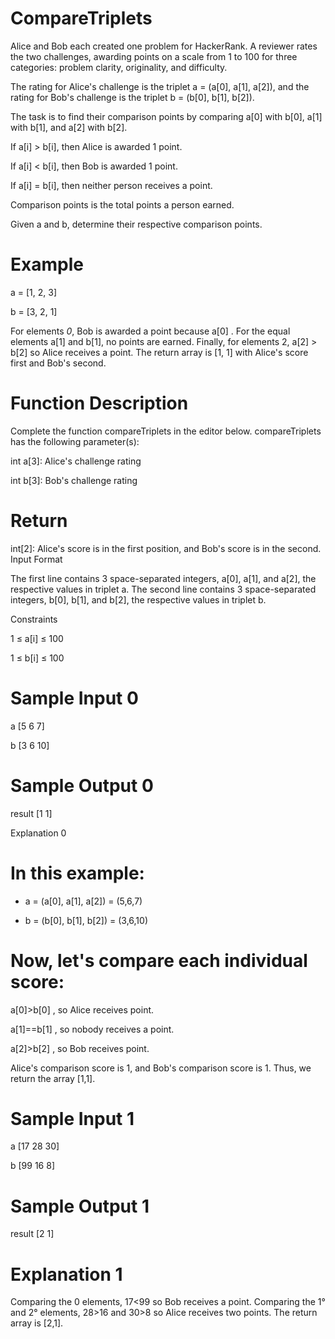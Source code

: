 # CompareTriplets

Alice and Bob each created one problem for HackerRank. A reviewer rates the two challenges, awarding points on a scale from 1 to 100 for three categories: problem clarity, originality, and difficulty.

The rating for Alice's challenge is the triplet a = (a[0], a[1], a[2]), and the rating for Bob's challenge is the triplet b = (b[0], b[1], b[2]).

The task is to find their comparison points by comparing a[0] with b[0], a[1] with b[1], and a[2] with b[2].

If a[i] > b[i], then Alice is awarded 1 point.

If a[i] < b[i], then Bob is awarded 1 point.

If a[i] = b[i], then neither person receives a point.

Comparison points is the total points a person earned.

Given a and b, determine their respective comparison points.


# Example

a = [1, 2, 3]

b = [3, 2, 1]

For elements *0*, Bob is awarded a point because a[0] .
For the equal elements a[1] and b[1], no points are earned.
Finally, for elements 2, a[2] > b[2] so Alice receives a point.
The return array is [1, 1] with Alice's score first and Bob's second.


# Function Description

Complete the function compareTriplets in the editor below.
compareTriplets has the following parameter(s):

int a[3]: Alice's challenge rating

int b[3]: Bob's challenge rating


# Return

int[2]: Alice's score is in the first position, and Bob's score is in the second.
Input Format

The first line contains 3 space-separated integers, a[0], a[1], and a[2], the respective values in triplet a.
The second line contains 3 space-separated integers, b[0], b[1], and b[2], the respective values in triplet b.

Constraints

1 ≤ a[i] ≤ 100

1 ≤ b[i] ≤ 100


# Sample Input 0

a [5 6 7]

b [3 6 10]


# Sample Output 0

result [1 1]

Explanation 0


# In this example:

 - a = (a[0], a[1], a[2]) = (5,6,7)

 - b = (b[0], b[1], b[2]) = (3,6,10)


# Now, let's compare each individual score:

a[0]>b[0] , so Alice receives  point.

a[1]==b[1] , so nobody receives a point.

a[2]>b[2] , so Bob receives  point.

Alice's comparison score is 1, and Bob's comparison score is 1. Thus, we return the array [1,1].


# Sample Input 1

a [17 28 30]

b [99 16 8]


# Sample Output 1

result [2 1]


# Explanation 1

Comparing the 0 elements, 17<99 so Bob receives a point.
Comparing the 1° and 2° elements, 28>16 and 30>8 so Alice receives two points.
The return array is [2,1].